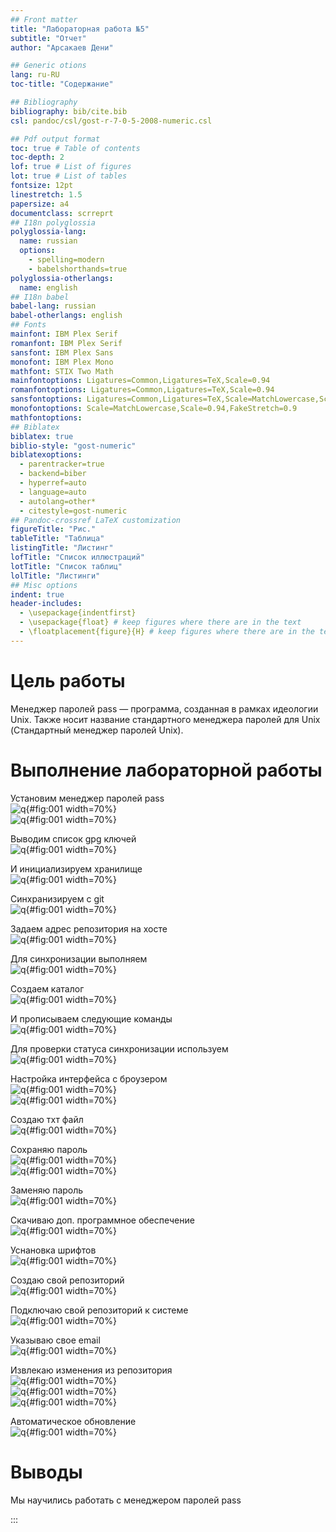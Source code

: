 ```yaml
---
## Front matter
title: "Лабораторная работа №5"
subtitle: "Отчет"
author: "Арсакаев Дени"

## Generic otions
lang: ru-RU
toc-title: "Содержание"

## Bibliography
bibliography: bib/cite.bib
csl: pandoc/csl/gost-r-7-0-5-2008-numeric.csl

## Pdf output format
toc: true # Table of contents
toc-depth: 2
lof: true # List of figures
lot: true # List of tables
fontsize: 12pt
linestretch: 1.5
papersize: a4
documentclass: scrreprt
## I18n polyglossia
polyglossia-lang:
  name: russian
  options:
	- spelling=modern
	- babelshorthands=true
polyglossia-otherlangs:
  name: english
## I18n babel
babel-lang: russian
babel-otherlangs: english
## Fonts
mainfont: IBM Plex Serif
romanfont: IBM Plex Serif
sansfont: IBM Plex Sans
monofont: IBM Plex Mono
mathfont: STIX Two Math
mainfontoptions: Ligatures=Common,Ligatures=TeX,Scale=0.94
romanfontoptions: Ligatures=Common,Ligatures=TeX,Scale=0.94
sansfontoptions: Ligatures=Common,Ligatures=TeX,Scale=MatchLowercase,Scale=0.94
monofontoptions: Scale=MatchLowercase,Scale=0.94,FakeStretch=0.9
mathfontoptions:
## Biblatex
biblatex: true
biblio-style: "gost-numeric"
biblatexoptions:
  - parentracker=true
  - backend=biber
  - hyperref=auto
  - language=auto
  - autolang=other*
  - citestyle=gost-numeric
## Pandoc-crossref LaTeX customization
figureTitle: "Рис."
tableTitle: "Таблица"
listingTitle: "Листинг"
lofTitle: "Список иллюстраций"
lotTitle: "Список таблиц"
lolTitle: "Листинги"
## Misc options
indent: true
header-includes:
  - \usepackage{indentfirst}
  - \usepackage{float} # keep figures where there are in the text
  - \floatplacement{figure}{H} # keep figures where there are in the text
---
```


# Цель работы

Менеджер паролей pass — программа, созданная в рамках идеологии Unix. Также носит название стандартного менеджера паролей для Unix (Стандартный менеджер паролей Unix).  


# Выполнение лабораторной работы
Установим менеджер паролей pass   
![q](image/1.png){#fig:001 width=70%}  
![q](image/2.png){#fig:001 width=70%}  

Выводим список gpg ключей  
![q](image/3.png){#fig:001 width=70%}  

И инициализируем хранилище   
![q](image/4.png){#fig:001 width=70%}  

Синхранизируем с git  
![q](image/5.png){#fig:001 width=70%}  

Задаем адрес репозитория на хосте  
![q](image/6.png){#fig:001 width=70%}   

Для синхронизации выполняем  
![q](image/7.png){#fig:001 width=70%}   

Создаем каталог  
![q](image/8.png){#fig:001 width=70%}  

И прописываем следующие команды  
![q](image/9.png){#fig:001 width=70%}  

Для проверки статуса синхронизации используем  
![q](image/10.png){#fig:001 width=70%}  

Настройка интерфейса с броузером  
![q](image/11.png){#fig:001 width=70%}   
![q](image/12.png){#fig:001 width=70%}   

Создаю тхт файл  
![q](image/13.png){#fig:001 width=70%}   

Сохраняю пароль  
![q](image/14.png){#fig:001 width=70%}   
![q](image/15.png){#fig:001 width=70%}   

Заменяю пароль  
![q](image/16.png){#fig:001 width=70%}   

Скачиваю доп. программное обеспечение  
![q](image/17.png){#fig:001 width=70%}   

Уснановка шрифтов   
![q](image/18.png){#fig:001 width=70%}   

Создаю свой репозиторий  
![q](image/19.png){#fig:001 width=70%}   

Подключаю свой репозиторий к системе   
![q](image/20.png){#fig:001 width=70%}   

Указываю свое email  
![q](image/21.png){#fig:001 width=70%}   

Извлекаю изменения из репозитория  
![q](image/23.png){#fig:001 width=70%}  
![q](image/24.png){#fig:001 width=70%}  
![q](image/25.png){#fig:001 width=70%}  
 
Автоматическое обновление  
![q](image/26.png){#fig:001 width=70%}


# Выводы

Мы научились работать с менеджером паролей pass


:::
